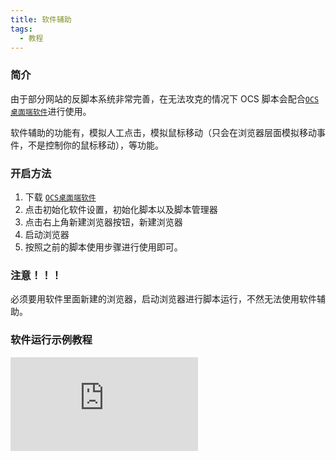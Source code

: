 ```yaml
---
title: 软件辅助
tags:
  - 教程
---
```


### 简介

由于部分网站的反脚本系统非常完善，在无法攻克的情况下 OCS 脚本会配合[`OCS桌面端软件`](/docs/app.md)进行使用。

软件辅助的功能有，模拟人工点击，模拟鼠标移动（只会在浏览器层面模拟移动事件，不是控制你的鼠标移动），等功能。

### 开启方法

1. 下载 [`OCS桌面端软件`](/docs/app.md)
2. 点击初始化软件设置，初始化脚本以及脚本管理器
3. 点击右上角新建浏览器按钮，新建浏览器
4. 启动浏览器
5. 按照之前的脚本使用步骤进行使用即可。

### 注意！！！

必须要用软件里面新建的浏览器，启动浏览器进行脚本运行，不然无法使用软件辅助。

### 软件运行示例教程

<iframe
  src="https://cdn.ocsjs.com/app/resources/video/app-use-guide.mp4"
  frameborder="0"
  allow="encrypted-media"
  allowfullscreen="true"
  style={{width:'100%', height: '50vh'}}
>
</iframe>
